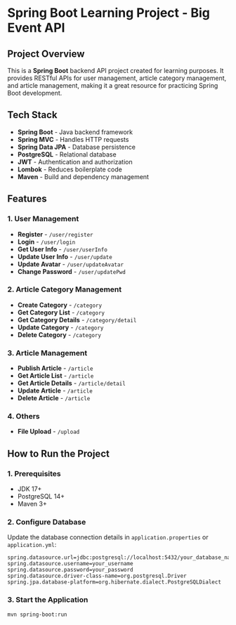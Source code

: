 # Spring Boot Learning Project - Big Event API

## Project Overview
This is a **Spring Boot** backend API project created for learning purposes. It provides RESTful APIs for user management, article category management, and article management, making it a great resource for practicing Spring Boot development.

## Tech Stack
- **Spring Boot** - Java backend framework
- **Spring MVC** - Handles HTTP requests
- **Spring Data JPA** - Database persistence
- **PostgreSQL** - Relational database
- **JWT** - Authentication and authorization
- **Lombok** - Reduces boilerplate code
- **Maven** - Build and dependency management

## Features
### 1. User Management
- **Register** - `/user/register`
- **Login** - `/user/login`
- **Get User Info** - `/user/userInfo`
- **Update User Info** - `/user/update`
- **Update Avatar** - `/user/updateAvatar`
- **Change Password** - `/user/updatePwd`

### 2. Article Category Management
- **Create Category** - `/category`
- **Get Category List** - `/category`
- **Get Category Details** - `/category/detail`
- **Update Category** - `/category`
- **Delete Category** - `/category`

### 3. Article Management
- **Publish Article** - `/article`
- **Get Article List** - `/article`
- **Get Article Details** - `/article/detail`
- **Update Article** - `/article`
- **Delete Article** - `/article`

### 4. Others
- **File Upload** - `/upload`

## How to Run the Project
### 1. Prerequisites
- JDK 17+
- PostgreSQL 14+
- Maven 3+

### 2. Configure Database
Update the database connection details in `application.properties` or `application.yml`:

```properties
spring.datasource.url=jdbc:postgresql://localhost:5432/your_database_name
spring.datasource.username=your_username
spring.datasource.password=your_password
spring.datasource.driver-class-name=org.postgresql.Driver
spring.jpa.database-platform=org.hibernate.dialect.PostgreSQLDialect
```

### 3. Start the Application
```properties
mvn spring-boot:run
```



